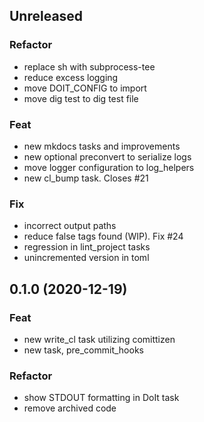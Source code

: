 ## Unreleased

### Refactor

- replace sh with subprocess-tee
- reduce excess logging
- move DOIT_CONFIG to import
- move dig test to dig test file

### Feat

- new mkdocs tasks and improvements
- new optional preconvert to serialize logs
- move logger configuration to log_helpers
- new cl_bump task. Closes #21

### Fix

- incorrect output paths
- reduce false tags found (WIP). Fix #24
- regression in lint_project tasks
- unincremented version in toml

## 0.1.0 (2020-12-19)

### Feat

- new write_cl task utilizing comittizen
- new task, pre_commit_hooks

### Refactor

- show STDOUT formatting in DoIt task
- remove archived code
